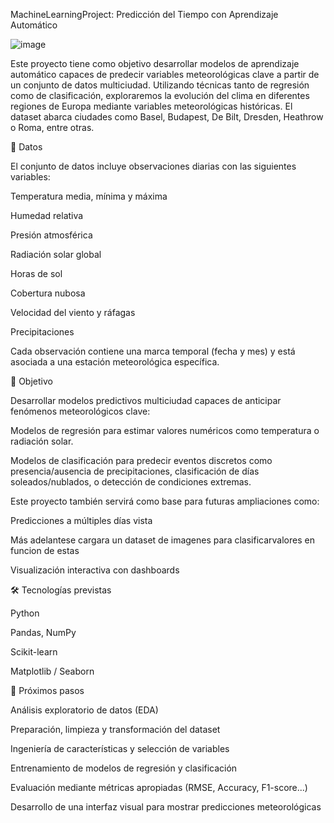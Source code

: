 MachineLearningProject: Predicción del Tiempo con Aprendizaje Automático



![image](https://github.com/user-attachments/assets/35e106bc-52e7-46e4-a68b-eb24f790b61e)










Este proyecto tiene como objetivo desarrollar modelos de aprendizaje automático capaces de predecir variables meteorológicas clave a partir de un conjunto de datos multiciudad. Utilizando técnicas tanto de regresión como de clasificación, exploraremos la evolución del clima en diferentes regiones de Europa mediante variables meteorológicas históricas. El dataset abarca ciudades como Basel, Budapest, De Bilt, Dresden, Heathrow o Roma, entre otras.

📁 Datos

El conjunto de datos incluye observaciones diarias con las siguientes variables:

Temperatura media, mínima y máxima

Humedad relativa

Presión atmosférica

Radiación solar global

Horas de sol

Cobertura nubosa

Velocidad del viento y ráfagas

Precipitaciones

Cada observación contiene una marca temporal (fecha y mes) y está asociada a una estación meteorológica específica.

🧠 Objetivo

Desarrollar modelos predictivos multiciudad capaces de anticipar fenómenos meteorológicos clave:

Modelos de regresión para estimar valores numéricos como temperatura o radiación solar.

Modelos de clasificación para predecir eventos discretos como presencia/ausencia de precipitaciones, clasificación de días soleados/nublados, o detección de condiciones extremas.

Este proyecto también servirá como base para futuras ampliaciones como:

Predicciones a múltiples días vista

Más adelantese cargara un dataset de imagenes para clasificarvalores en funcion de estas

Visualización interactiva con dashboards

🛠️ Tecnologías previstas

Python

Pandas, NumPy

Scikit-learn

Matplotlib / Seaborn


🚀 Próximos pasos

Análisis exploratorio de datos (EDA)

Preparación, limpieza y transformación del dataset

Ingeniería de características y selección de variables

Entrenamiento de modelos de regresión y clasificación

Evaluación mediante métricas apropiadas (RMSE, Accuracy, F1-score...)

Desarrollo de una interfaz visual para mostrar predicciones meteorológicas
